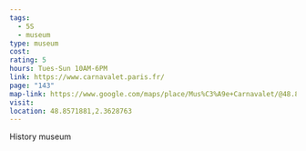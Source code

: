 ```yaml
---
tags:
  - 5S
  - museum
type: museum
cost: 
rating: 5
hours: Tues-Sun 10AM-6PM
link: https://www.carnavalet.paris.fr/
page: "143"
map-link: https://www.google.com/maps/place/Mus%C3%A9e+Carnavalet/@48.8570704,2.360283,17z/data=!3m1!4b1!4m6!3m5!1s0x47e66e00f9521b7d:0xc8c16b75253918c1!8m2!3d48.8570669!4d2.3628579!16zL20vMDZnM2h4?entry=ttu
visit: 
location: 48.8571881,2.3628763
---
```

History museum